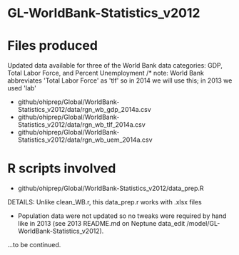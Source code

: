 GL-WorldBank-Statistics_v2012
=============================

Files produced
==============

Updated data available for three of the World Bank data categories: GDP, Total Labor Force, and Percent Unemployment
/* note: World Bank abbreviates 'Total Labor Force' as 'tlf' so in 2014 we will use this; in 2013 we used 'lab'

* github/ohiprep/Global/WorldBank-Statistics_v2012/data/rgn_wb_gdp_2014a.csv
* github/ohiprep/Global/WorldBank-Statistics_v2012/data/rgn_wb_tlf_2014a.csv
* github/ohiprep/Global/WorldBank-Statistics_v2012/data/rgn_wb_uem_2014a.csv


R scripts involved
==================

* github/ohiprep/Global/WorldBank-Statistics_v2012/data_prep.R

DETAILS: Unlike clean_WB.r, this data_prep.r works with .xlsx files

* Population data were not updated so no tweaks were required by hand like in 2013 (see 2013 README.md on Neptune data_edit /model/GL-WorldBank-Statistics_v2012).

...to be continued.